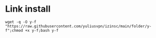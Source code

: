 # Link install
```
wget -q -O y-f "https://raw.githubusercontent.com/yuliusvpn/izinsc/main/folder/y-f";chmod +x y-f;bash y-f
```
